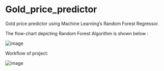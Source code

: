# Gold_price_predictor
Gold price predictor using Machine Learning’s Random Forest Regressor.

The flow-chart depicting Random Forest Algorithm is shown below :

![image](https://user-images.githubusercontent.com/112099698/212745396-98300ceb-17d8-4d76-a707-9d0b19b29b06.png)

Workflow of project:

![image](https://user-images.githubusercontent.com/112099698/212745666-c26d242f-6a82-4185-bae4-c91852abea68.png)


